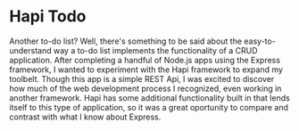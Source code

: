 # Hapi Todo

Another to-do list? Well, there's something to be said about the easy-to-understand way a to-do list implements the functionality of a CRUD application. After completing a handful of Node.js apps using the Express framework, I wanted to experiment with the Hapi framework to expand my toolbelt. Though this app is a simple REST Api, I was excited to discover how much of the web development process I recognized, even working in another framework. Hapi has some additional functionality built in that lends itself to this type of application, so it was a great oportunity to compare and contrast with what I know about Express.
